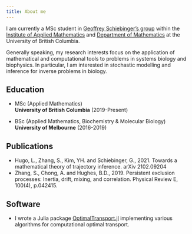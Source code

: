 ```yaml
---
title: About me
---
```


I am currently a MSc student in [Geoffrey Schiebinger’s group](https://www.math.ubc.ca/~geoff/) within the [Institute of Applied Mathematics](https://www.iam.ubc.ca/) and [Department of Mathematics](https://www.math.ubc.ca/) at the University of British Columbia. 

Generally speaking, my research interests focus on the application of mathematical and computational tools to problems in systems biology and biophysics. In particular, I am interested in stochastic modelling and inference for inverse problems in biology.

## Education
- MSc (Applied Mathematics) \
    **University of British Columbia** (2019-Present)

- BSc (Applied Mathematics, Biochemistry & Molecular Biology) \
    **University of Melbourne** (2016-2019)

## Publications
- Hugo, L., Zhang, S., Kim, YH. and Schiebinger, G., 2021. Towards a mathematical theory of trajectory inference. arXiv 2102.09204
- Zhang, S., Chong, A. and Hughes, B.D., 2019. Persistent exclusion processes: Inertia, drift, mixing, and correlation. Physical Review E, 100(4), p.042415.

## Software
- I wrote a Julia package [OptimalTransport.jl](https://github.com/zsteve/OptimalTransport.jl) implementing various algorithms for computational optimal transport.

